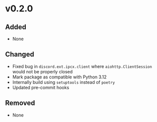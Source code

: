 # v0.2.0

## Added

- None

## Changed

- Fixed bug in `discord.ext.ipcx.client` where `aiohttp.ClientSession` would not be properly closed
- Mark package as compatible with Python 3.12
- Internally build using `setuptools` instead of `poetry`
- Updated pre-commit hooks

## Removed

- None